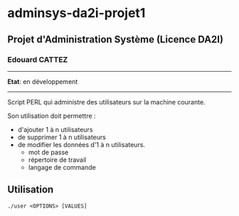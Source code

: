 # adminsys-da2i-projet1
## Projet d'Administration Système (Licence DA2I)
### Edouard CATTEZ

---------------------

**Etat**: en développement

---------------------
Script PERL qui administre des utilisateurs sur la machine courante.

Son utilisation doit permettre :
- d'ajouter 1 à n utilisateurs
- de supprimer 1 à n utilisateurs
- de modifier les données d'1 à n utilisateurs.
  - mot de passe
  - répertoire de travail
  - langage de commande

## Utilisation

```
./user <OPTIONS> [VALUES]
```

### 
